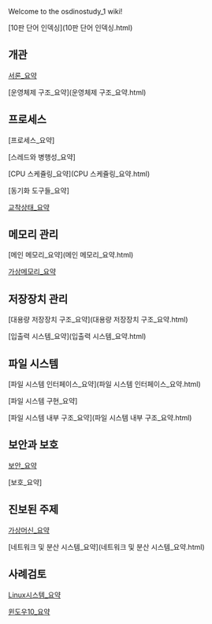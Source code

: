Welcome to the osdinostudy_1 wiki!

[10판 단어 인덱싱](10판 단어 인덱싱.html)

## 개관

[서론_요약](서론_요약.html)

[운영체제 구조_요약](운영체제 구조_요약.html)

## 프로세스

[프로세스_요약]

[스레드와 병행성_요약]

[CPU 스케쥴링_요약](CPU 스케쥴링_요약.html)

[동기화 도구들_요약]

[교착상태_요약](교착상태_요약.html)

## 메모리 관리

[메인 메모리_요약](메인 메모리_요약.html)

[가상메모리_요약](가상메모리_요약.html)

## 저장장치 관리

[대용량 저장장치 구조_요약](대용량 저장장치 구조_요약.html)

[입출력 시스템_요약](입출력 시스템_요약.html)

## 파일 시스템

[파일 시스템 인터페이스_요약](파일 시스템 인터페이스_요약.html)

[파일 시스템 구현_요약]

[파일 시스템 내부 구조_요약](파일 시스템 내부 구조_요약.html)

## 보안과 보호

[보안_요약](보안_요약.html)

[보호_요약]

## 진보된 주제

[가상머신_요약](가상머신_요약.html)

[네트워크 및 분산 시스템_요약](네트워크 및 분산 시스템_요약.html)

## 사례검토

[Linux시스템_요약](Linux시스템_요약.html)

[윈도우10_요약](윈도우10_요약.html)